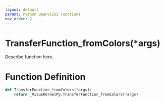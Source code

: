 ```yaml
---
layout: default
parent: Python OpenViSUS Functions
nav_order: 2
---
```


# TransferFunction_fromColors(*args)

Describe function here.

# Function Definition

```python
def TransferFunction_fromColors(*args):
    return _VisusKernelPy.TransferFunction_fromColors(*args)

```